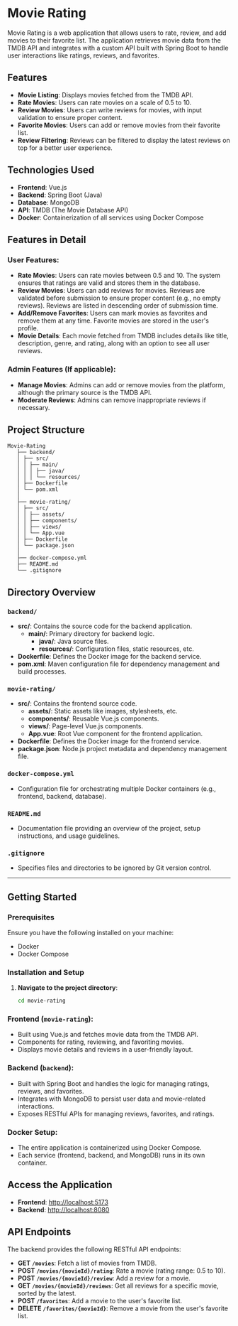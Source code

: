 # Movie Rating

Movie Rating is a web application that allows users to rate, review, and add movies to their favorite list. The application retrieves movie data from the TMDB API and integrates with a custom API built with Spring Boot to handle user interactions like ratings, reviews, and favorites.

## Features

- **Movie Listing**: Displays movies fetched from the TMDB API.
- **Rate Movies**: Users can rate movies on a scale of 0.5 to 10.
- **Review Movies**: Users can write reviews for movies, with input validation to ensure proper content.
- **Favorite Movies**: Users can add or remove movies from their favorite list.
- **Review Filtering**: Reviews can be filtered to display the latest reviews on top for a better user experience.

## Technologies Used

- **Frontend**: Vue.js
- **Backend**: Spring Boot (Java)
- **Database**: MongoDB
- **API**: TMDB (The Movie Database API)
- **Docker**: Containerization of all services using Docker Compose

## Features in Detail

### User Features:
- **Rate Movies**: Users can rate movies between 0.5 and 10. The system ensures that ratings are valid and stores them in the database.
- **Review Movies**: Users can add reviews for movies. Reviews are validated before submission to ensure proper content (e.g., no empty reviews). Reviews are listed in descending order of submission time.
- **Add/Remove Favorites**: Users can mark movies as favorites and remove them at any time. Favorite movies are stored in the user's profile.
- **Movie Details**: Each movie fetched from TMDB includes details like title, description, genre, and rating, along with an option to see all user reviews.

### Admin Features (If applicable):
- **Manage Movies**: Admins can add or remove movies from the platform, although the primary source is the TMDB API.
- **Moderate Reviews**: Admins can remove inappropriate reviews if necessary.

## Project Structure
```
Movie-Rating
   ├── backend/
   │ ├── src/
   │ │ ├── main/
   │ │ │ ├── java/
   │ │ │ └── resources/
   │ ├── Dockerfile
   │ └── pom.xml
   │
   ├── movie-rating/
   │ ├── src/
   │ │ ├── assets/
   │ │ ├── components/
   │ │ ├── views/
   │ │ └── App.vue
   │ ├── Dockerfile
   │ └── package.json
   │
   ├── docker-compose.yml
   ├── README.md
   └── .gitignore
```


## Directory Overview

### `backend/`
- **src/**: Contains the source code for the backend application.
  - **main/**: Primary directory for backend logic.
    - **java/**: Java source files.
    - **resources/**: Configuration files, static resources, etc.
- **Dockerfile**: Defines the Docker image for the backend service.
- **pom.xml**: Maven configuration file for dependency management and build processes.

### `movie-rating/`
- **src/**: Contains the frontend source code.
  - **assets/**: Static assets like images, stylesheets, etc.
  - **components/**: Reusable Vue.js components.
  - **views/**: Page-level Vue.js components.
  - **App.vue**: Root Vue component for the frontend application.
- **Dockerfile**: Defines the Docker image for the frontend service.
- **package.json**: Node.js project metadata and dependency management file.

### `docker-compose.yml`
- Configuration file for orchestrating multiple Docker containers (e.g., frontend, backend, database).

### `README.md`
- Documentation file providing an overview of the project, setup instructions, and usage guidelines.

### `.gitignore`
- Specifies files and directories to be ignored by Git version control.

---

## Getting Started

### Prerequisites
Ensure you have the following installed on your machine:
- Docker
- Docker Compose

### Installation and Setup

1. **Navigate to the project directory**:
   ```bash
   cd movie-rating
### Frontend (`movie-rating`):
- Built using Vue.js and fetches movie data from the TMDB API.
- Components for rating, reviewing, and favoriting movies.
- Displays movie details and reviews in a user-friendly layout.

### Backend (`backend`):
- Built with Spring Boot and handles the logic for managing ratings, reviews, and favorites.
- Integrates with MongoDB to persist user data and movie-related interactions.
- Exposes RESTful APIs for managing reviews, favorites, and ratings.

### Docker Setup:
- The entire application is containerized using Docker Compose.
- Each service (frontend, backend, and MongoDB) runs in its own container.

## Access the Application

- **Frontend**: [http://localhost:5173](http://localhost:5173)
- **Backend**: [http://localhost:8080](http://localhost:8080)
## API Endpoints

The backend provides the following RESTful API endpoints:

- **GET `/movies`**: Fetch a list of movies from TMDB.
- **POST `/movies/{movieId}/rating`**: Rate a movie (rating range: 0.5 to 10).
- **POST `/movies/{movieId}/review`**: Add a review for a movie.
- **GET `/movies/{movieId}/reviews`**: Get all reviews for a specific movie, sorted by the latest.
- **POST `/favorites`**: Add a movie to the user's favorite list.
- **DELETE `/favorites/{movieId}`**: Remove a movie from the user's favorite list.
   
